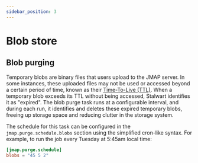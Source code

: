 ```yaml
---
sidebar_position: 3
---
```


# Blob store



## Blob purging

Temporary blobs are binary files that users upload to the JMAP server. In some instances, these uploaded files may not be used or accessed beyond a certain period of time, known as their [Time-To-Live (TTL)](/docs/jmap/protocol#upload-limits). When a temporary blob exceeds its TTL without being accessed, Stalwart identifies it as "expired". The blob purge task runs at a configurable interval, and during each run, it identifies and deletes these expired temporary blobs, freeing up storage space and reducing clutter in the storage system.

The schedule for this task can be configured in the `jmap.purge.schedule.blobs` section using the simplified cron-like syntax. For example, to run the job every Tuesday at 5:45am local time:

```toml
[jmap.purge.schedule]
blobs = "45 5 2"
```

